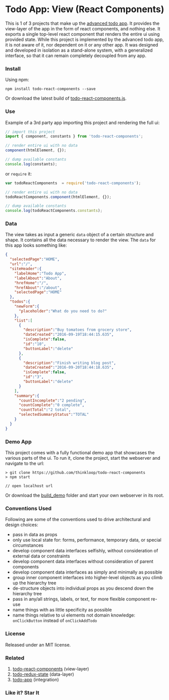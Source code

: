 # Todo App: View (React Components)

This is 1 of 3 projects that make up the [advanced todo app](https://github.com/thinkloop/todo-app). It provides the view-layer of the app in the form of react components, and nothing else. It exports a single top-level react component that renders the entire ui using provided state. While this project is implemented by the advanced todo app, it is not aware of it, nor dependent on it or any other app. It was designed and developed in isolation as a stand-alone system, with a generalized interface, so that it can remain completely decoupled from any app.

### Install
Using npm:

```
npm install todo-react-components --save
```

Or download the latest build of [todo-react-components.js](build/todo-react-components.js).

### Use
Example of a 3rd party app importing this project and rendering the full ui:

```javascript
// import this project
import { component, constants } from 'todo-react-components'; 

// render entire ui with no data
component(htmlElement, {});

// dump available constants
console.log(constants);
```

or `require` it:

```javascript
var todoReactComponents  = require('todo-react-components');

// render entire ui with no data
todoReactComponents.component(htmlElement, {});

// dump available constants
console.log(todoReactComponents.constants); 
```

### Data
The view takes as input a generic `data` object of a certain structure and shape. It contains all the data necessary to render the view. The `data` for this app looks something like:

```json
{  
  "selectedPage":"HOME",
  "url":"/",
  "siteHeader":{  
    "labelHome":"Todo App",
    "labelAbout":"About",
    "hrefHome":"/",
    "hrefAbout":"/about",
    "selectedPage":"HOME"
  },
  "todos":{  
    "newForm":{  
      "placeholder":"What do you need to do?"
    },
    "list":[  
      {  
        "description":"Buy tomatoes from grocery store",
        "dateCreated":"2016-09-19T18:44:15.635",
        "isComplete":false,
        "id":"10",
        "buttonLabel":"delete"
      },
      {  
        "description":"Finish writing blog post",
        "dateCreated":"2016-09-20T18:44:18.635",
        "isComplete":false,
        "id":"3",
        "buttonLabel":"delete"
      }
    ],
    "summary":{  
      "countIncomplete":"2 pending",
      "countComplete":"0 complete",
      "countTotal":"2 total",
      "selectedSummaryStatus":"TOTAL"
    }
  }
}
```

### Demo App

This project comes with a fully functional demo app that showcases the various parts of the ui. To run it, clone the project, start the webserver and navigate to the url:

```
> git clone https://github.com/thinkloop/todo-react-components
> npm start

// open localhost url
```
Or download the [build_demo](build_demo) folder and start your own webserver in its root.

### Conventions Used
Following are some of the conventions used to drive architectural and design choices:
- pass in data as props
- only use local state for: forms, performance, temporary data, or special circumstances
- develop component data interfaces selfishly, without consideration of external data or constraints
- develop component data interfaces without consideration of parent components
- develop component data interfaces as simply and minimally as possible
- group inner component interfaces into higher-level objects as you climb up the hierarchy tree
- de-structure objects into individual props as you descend down the hierarchy tree
- pass in any/all strings, labels, or text, for more flexible component re-use
- name things with as little specificity as possible
- name things relative to ui elements not domain knowledge: `onClickButton` instead of `onClickAddTodo`

### License

Released under an MIT license.

### Related
1. [todo-react-components](https://github.com/thinkloop/todo-react-components) (view-layer)
2. [todo-redux-state](https://github.com/thinkloop/todo-redux-state) (data-layer)
3. [todo-app](https://github.com/thinkloop/todo-app) (integration)

### Like it? Star It
